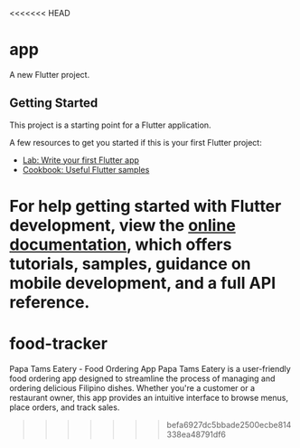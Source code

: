 <<<<<<< HEAD
# app

A new Flutter project.

## Getting Started

This project is a starting point for a Flutter application.

A few resources to get you started if this is your first Flutter project:

- [Lab: Write your first Flutter app](https://docs.flutter.dev/get-started/codelab)
- [Cookbook: Useful Flutter samples](https://docs.flutter.dev/cookbook)

For help getting started with Flutter development, view the
[online documentation](https://docs.flutter.dev/), which offers tutorials,
samples, guidance on mobile development, and a full API reference.
=======
# food-tracker
Papa Tams Eatery - Food Ordering App Papa Tams Eatery is a user-friendly food ordering app designed to streamline the process of managing and ordering delicious Filipino dishes. Whether you're a customer or a restaurant owner, this app provides an intuitive interface to browse menus, place orders, and track sales.
>>>>>>> befa6927dc5bbade2500ecbe814338ea48791df6
